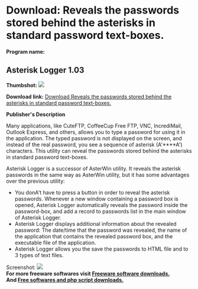 # Download: Reveals the passwords stored behind the asterisks in standard password text-boxes.

**Program name:**

## Asterisk Logger 1.03

  
**Thumbshot:** ![](http://www.freewarefiles.com/screenshot/asterisklogger_md.gif)   
  
**Download link:** [Download Reveals the passwords stored behind the asterisks in standard password text-boxes.](http://freesoftwares.boysofts.com/Asterisk-Logger_program_38652.html)  
  


**Publisher's Description**  
  


Many applications, like CuteFTP, CoffeeCup Free FTP, VNC, IncrediMail, Outlook Express, and others, allows you to type a password for using it in the application. The typed password is not displayed on the screen, and instead of the real password, you see a sequence of asterisk (A'****A') characters. This utility can reveal the passwords stored behind the asterisks in standard password text-boxes. 

Asterisk Logger is a successor of AsterWin utility. It reveals the asterisk passwords in the same way as AsterWin utility, but it has some advantages over the previous utility:

  * You donA't have to press a button in order to reveal the asterisk passwords. Whenever a new window containing a password box is opened, Asterisk Logger automatically reveals the password inside the password-box, and add a record to passwords list in the main window of Asterisk Logger. 
  * Asterisk Logger displays additional information about the revealed password: The date/time that the password was revealed, the name of the application that contains the revealed password box, and the executable file of the application. 
  * Asterisk Logger allows you the save the passwords to HTML file and to 3 types of text files. 

  
  
Screenshot: ![](http://www.freewarefiles.com/screenshot/asterisklogger.gif)   
**For more freeware softwares visit [Freeware software downloads.](http://freesoftwares.boysofts.com/)**   
**And [Free softwares and php script downloads.](http://www.boysofts.com/)**

